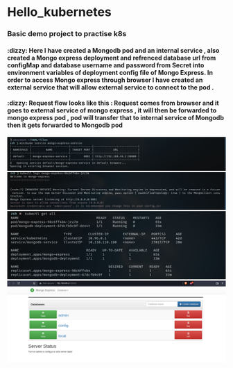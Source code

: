 # Hello_kubernetes
<h3> Basic demo project to practise k8s</h3>

<h4>:dizzy: Here I have created a Mongodb pod and an internal service , also created a Mongo express deployment and refrenced database url from configMap and database username and password from Secret into environment variables of deployment config file of Mongo Express. In order to access Mongo express through browser I have created an external service that will allow external service to connect to the pod .
</h4>

<h4> 
:dizzy: Request flow looks like this :
Request comes from browser and it goes to external service of mongo express , it will then be forwarded to mongo express pod , pod will transfer that to internal service of Mongodb then it gets forwarded to Mongodb pod </h4>
<img src ="https://github.com/Annoyshah/Hello_kubernetes/blob/main/Images/demo-proj1.png">
<img src ="https://github.com/Annoyshah/Hello_kubernetes/blob/main/Images/demo-proj2.png">
<img src ="https://github.com/Annoyshah/Hello_kubernetes/blob/main/Images/demo-proj3.png">
<img src ="https://github.com/Annoyshah/Hello_kubernetes/blob/main/Images/demo_proj4%20(copy%201).png">
